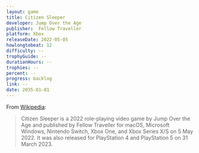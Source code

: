 ```yaml
---
layout: game
title: Citizen Sleeper
developer: Jump Over the Age
publisher: 	Fellow Traveller
platform: Xbox
releaseDate: 2022-05-05
howlongtobeat: 12
difficulty: --
trophyGuide: --
durationHours: --
trophies: --
percent: --
progress: backlog
link: --
date: 2035-01-01
---
```


From [Wikipedia](https://en.wikipedia.org/wiki/Citizen_Sleeper):

> Citizen Sleeper is a 2022 role-playing video game by Jump Over the Age and published by Fellow Traveller for macOS, Microsoft Windows, Nintendo Switch, Xbox One, and Xbox Series X/S on 5 May 2022. It was also released for PlayStation 4 and PlayStation 5 on 31 March 2023.
